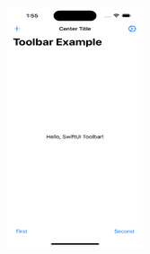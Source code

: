 <img src ="screens/Simulator Screenshot - iPhone 15 Pro - 2024-10-05 at 13.55.31.png" width="240" height="427">
